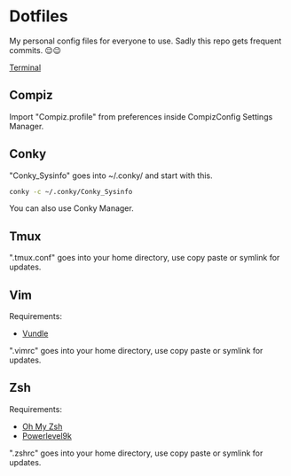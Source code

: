 # Dotfiles

My personal config files for everyone to use.
Sadly this repo gets frequent commits. 😌😉

[Terminal](https://i.imgur.com/bsHwUz4.png)

## Compiz

Import  "Compiz.profile" from preferences inside CompizConfig Settings Manager.

## Conky

"Conky_Sysinfo" goes into ~/.conky/ and start with this.

```bash
conky -c ~/.conky/Conky_Sysinfo
```

You can also use Conky Manager.

## Tmux

".tmux.conf" goes into your home directory, use copy paste or symlink for updates.

## Vim

Requirements:

* [Vundle](https://github.com/VundleVim/Vundle.vim)

".vimrc" goes into your home directory, use copy paste or symlink for updates.

## Zsh

Requirements:

* [Oh My Zsh](https://github.com/robbyrussell/oh-my-zsh)
* [Powerlevel9k](https://github.com/bhilburn/powerlevel9k)

".zshrc" goes into your home directory, use copy paste or symlink for updates.
